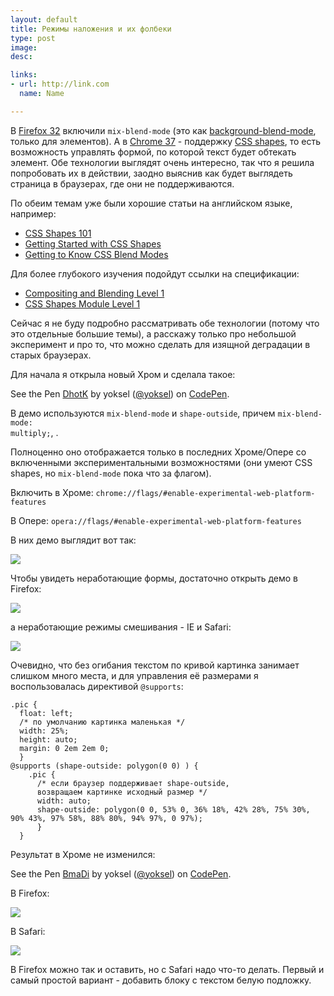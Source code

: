 ```yaml
---
layout: default
title: Режимы наложения и их фолбеки
type: post
image:
desc:

links:
- url: http://link.com
  name: Name

---
```


В <a href="https://developer.mozilla.org/en-US/Firefox/Releases/32">Firefox 32</a> включили <code>mix-blend-mode</code> (это как <a href="/background-blend-mode/">background-blend-mode</a>, только для элементов). А в <a href="http://www.chromestatus.com/features/5163890719588352">Chrome 37</a> - поддержку <a href="http://dev.w3.org/csswg/css-shapes/">CSS shapes</a>, то есть возможность управлять формой, по которой текст будет обтекать элемент. Обе технологии выглядят очень интересно, так что я решила попробовать их в действии, заодно выяснив как будет выглядеть страница в браузерах, где они не поддерживаются.

<!--more-->

По обеим темам уже были хорошие статьи на английском языке, например:

<ul>
    <li><a href="http://alistapart.com/article/css-shapes-101">CSS Shapes 101</a></li>
    <li><a href="http://www.html5rocks.com/en/tutorials/shapes/getting-started/">Getting Started with CSS Shapes</a></li>
    <li><a href="https://dev.opera.com/articles/getting-to-know-css-blend-modes/">Getting to Know CSS Blend Modes</a></li>
</ul>

Для более глубокого изучения подойдут ссылки на спецификации:
<ul>
    <li><a href="http://dev.w3.org/fxtf/compositing-1/">Compositing and Blending Level 1</a></li>
    <li><a href="http://dev.w3.org/csswg/css-shapes/">CSS Shapes Module Level 1</a></li>
</ul>

Сейчас я не буду подробно рассматривать обе технологии (потому что это отдельные большие темы), а расскажу только про небольшой эксперимент и про то, что можно сделать для изящной деградации в старых браузерах.

Для начала я открыла новый Хром и сделала такое:

<p data-height="500" data-theme-id="4974" data-slug-hash="DhotK" data-default-tab="result" data-user="yoksel" class='codepen'>See the Pen <a href='http://codepen.io/yoksel/pen/DhotK/'>DhotK</a> by yoksel (<a href='http://codepen.io/yoksel'>@yoksel</a>) on <a href='http://codepen.io'>CodePen</a>.</p>
<script async src="//codepen.io/assets/embed/ei.js"></script>

В демо используются <code>mix-blend-mode</code> и <code>shape-outside</code>, причем <code>mix-blend-mode: multiply;</code>, .

Полноценно оно отображается только в последних Хроме/Опере со включенными экспериментальными возможностями (они умеют CSS shapes, но <code>mix-blend-mode</code> пока что за флагом).

Включить в Хроме:
<code>chrome://flags/#enable-experimental-web-platform-features</code>

В Опере:
<code>opera://flags/#enable-experimental-web-platform-features</code>

В них демо выглядит вот так:

<img src="http://img-fotki.yandex.ru/get/6808/5091629.a1/0_8558f_dd93eaf_M.jpg"/>

 Чтобы увидеть неработающие формы, достаточно открыть демо в Firefox:

<img src="http://img-fotki.yandex.ru/get/4802/5091629.a1/0_85590_76455e1c_M.jpg"/>

 а неработающие режимы смешивания -  IE и Safari:

<img src="http://img-fotki.yandex.ru/get/5103/5091629.a1/0_85591_389669c1_M.jpg"/>

Очевидно, что без огибания текстом по кривой картинка занимает слишком много места, и для управления её размерами я воспользовалась директивой <code>@supports</code>:

<pre><code class="language-css">.pic {
  float: left;
  /* по умолчанию картинка маленькая */
  width: 25%;
  height: auto;
  margin: 0 2em 2em 0;
  }
@supports (shape-outside: polygon(0 0) ) {
    .pic {
      /* если браузер поддерживает shape-outside,
      возвращаем картинке исходный размер */
      width: auto;
      shape-outside: polygon(0 0, 53% 0, 36% 18%, 42% 28%, 75% 30%, 90% 43%, 97% 58%, 88% 80%, 94% 97%, 0 97%);
      }
  }</code></pre>

  Результат в Хроме не изменился:

  <p data-height="500" data-theme-id="4974" data-slug-hash="BmaDi" data-default-tab="result" data-user="yoksel" class='codepen'>See the Pen <a href='http://codepen.io/yoksel/pen/BmaDi/'>BmaDi</a> by yoksel (<a href='http://codepen.io/yoksel'>@yoksel</a>) on <a href='http://codepen.io'>CodePen</a>.</p>
<script async src="//codepen.io/assets/embed/ei.js"></script>

  В Firefox:

  <img src="http://img-fotki.yandex.ru/get/6825/5091629.a1/0_85594_f6472252_L"/>

  В Safari:

  <img src="http://img-fotki.yandex.ru/get/6746/5091629.a1/0_85595_61c9b09e_L"/>

В Firefox можно так и оставить, но с Safari надо что-то делать. Первый и самый простой вариант - добавить блоку с текстом белую подложку.



